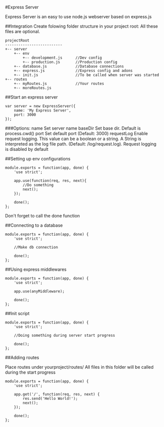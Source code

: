 #Express Server

Express Server is an easy to use node.js webserver based on express.js



##Integration
Create folowing folder structure in your project root:
All these files are optional.

```
projectRoot
--------------------------
+-- server
	+-- env
		+-- development.js		//Dev config
		+-- production.js		//Production config
	+-- database.js				//Database connections
	+-- express.js				//Express config and adons
	+-- init.js					//To be called when server was started
+-- routes
	+-- myRoutes.js				//Your routes
	+-- moreRoutes.js
```

##Start an express server

```
var server = new ExpressServer({
	name: 'My Express Server',
	port: 3000
});

```

###Options:
	name        Set server name
	baseDir     Set base dir. Default is process.cwd()
	port        Set default port (Default: 3000)
	requestLog  Enable request logging. This value can be a boolean or a string.
	            A String is interpreted as the log file path.
	            (Default: <baseDir>/log/request.log). Request logging is disabled
	            by default
	
##Setting up env configurations

```
module.exports = function(app, done) {
	'use strict';

	app.use(function(req, res, next){
		//Do something
		next();
	});

	done();
};
```

Don't forget to call the done function


##Connecting to a database

```
module.exports = function(app, done) {
	'use strict';

	//Make db connection

	done();
};
```

##Using express middlewares

```
module.exports = function(app, done) {
	'use strict';

	app.use(anyMiddleware);

	done();
};
```

##Init script

```
module.exports = function(app, done) {
	'use strict';

	//Doing something during server start progress

	done();
};
```

##Adding routes

Place routes under yourproject/routes/
All files in this folder will be called during the start progress


```
module.exports = function(app, done) {
	'use strict';

	app.get('/', function(req, res, next) {
		res.send('Hello World!');
		next();
	});

	done();
};
```